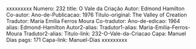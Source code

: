 xxxxxxxxx
Numero: 232
title: O Vale da Criação
Autor: Edmond Hamilton
Co-autor: 
Ano-de-Publicacao: 1976
Titulo-original: The Valley of Creation
Tradutor: Maria Emília Ferros Moura
Co-tradutor: 
Ano-de-edicao: 1964
alias: Edmond-Hamilton
Autor2-alias: 
Tradutor1-alias: Maria-Emilia-Ferros-Moura
Tradutor2-alias: 
Titulo-link: 232-O-Vale-da-Criacao
Capa: Manuel Dias
pags: 171
Capa-link: Manuel-Dias
xxxxxxxxx